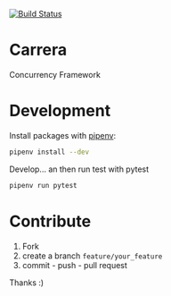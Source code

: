 

[![Build Status](https://travis-ci.org/sonic182/carrera.svg?branch=master)](https://travis-ci.org/sonic182/carrera)

# Carrera

Concurrency Framework

# Development

Install packages with [pipenv](https://github.com/pypa/pipenv):
```bash
pipenv install --dev
```

Develop... an then run test with pytest
```bash
pipenv run pytest
```

# Contribute

1. Fork
2. create a branch `feature/your_feature`
3. commit - push - pull request

Thanks :)
